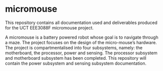 # micromouse
This repository contains all documentation used and deliverables produced for the UCT EEE3088F micromouse project.

A micromouse is a battery powered robot whose goal is to navigate through a maze. The project focuses on the design of the micro-mouse’s hardware. The project is compartmentalised into four subsystems, namely: the motherboard, the processor, power and sensing. The processor subsystem and motherboard subsystem has been completed. This repository will contain the power subsystem and sensing subsystem documentation. 
